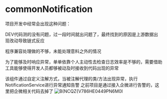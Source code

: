 # commonNotification

项目开发中经常会出现这种问题：

DEV代码测的没有问题，过一段时间就出问题了，最终找到的原因是上游数据出现改动导致链式反应

程序兼容处理做的不够，未能处理意料之外的情况

为了能够及时响应异常，单单依靠个人主动性去检查日志效率是不够的，需要借助工具能够使得开发人员都够被动及时接收到代码出现的异常        

该组件通过自定义注解方式，当被注解代理的类/方法出现异常，执行NotificationService进行异常通知告警
之前项目是通过接入企微进行告警的，这里把企微相关代码去掉了
![B(NCQZ{V786HE0449PN6M0I](https://github.com/996lsz/commonNotification/assets/49548423/2b4b5428-6d54-43de-adf8-52df8ebefa98)
